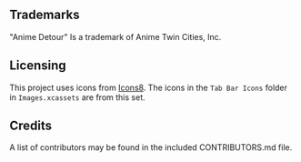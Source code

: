 Trademarks
----------

"Anime Detour" Is a trademark of Anime Twin Cities, Inc.

Licensing
---------

This project uses icons from [Icons8](https://icons8.com). The icons in the `Tab Bar Icons` folder in `Images.xcassets` are from this set.

Credits
-------

A list of contributors may be found in the included CONTRIBUTORS.md file.
